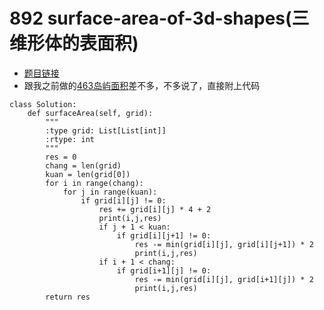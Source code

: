 # 892 surface-area-of-3d-shapes(三维形体的表面积)

+ [题目链接](https://leetcode-cn.com/problems/surface-area-of-3d-shapes/)
+ 跟我之前做的[463岛屿面积](https://github.com/geyixin/LeetCodeExercising/tree/master/0463%20Island%20Perimeter)差不多，不多说了，直接附上代码
```
class Solution:
    def surfaceArea(self, grid):
        """
        :type grid: List[List[int]]
        :rtype: int
        """
        res = 0
        chang = len(grid)
        kuan = len(grid[0])
        for i in range(chang):
            for j in range(kuan):
                if grid[i][j] != 0:
                    res += grid[i][j] * 4 + 2
                    print(i,j,res)
                    if j + 1 < kuan:
                        if grid[i][j+1] != 0:
                            res -= min(grid[i][j], grid[i][j+1]) * 2
                            print(i,j,res)
                    if i + 1 < chang:
                        if grid[i+1][j] != 0:
                            res -= min(grid[i][j], grid[i+1][j]) * 2
                            print(i,j,res)
        return res
```

